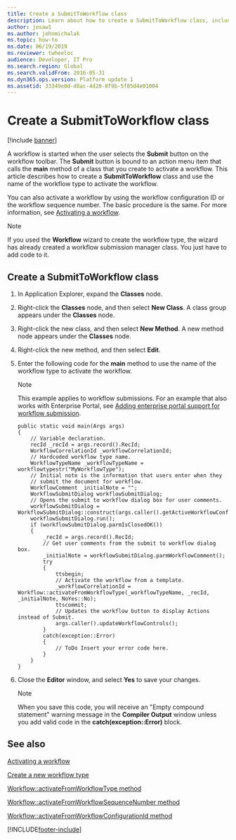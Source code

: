 ```yaml
---
title: Create a SubmitToWorkflow class
description: Learn about how to create a SubmitToWorkflow class, including an outline of the creation procedure with X++ code examples.
author: josaw1
ms.author: johnmichalak
ms.topic: how-to
ms.date: 06/19/2019
ms.reviewer: twheeloc
audience: Developer, IT Pro
ms.search.region: Global
ms.search.validFrom: 2016-05-31
ms.dyn365.ops.version: Platform update 1
ms.assetid: 33349e0d-d8ac-4d20-8f9b-5f85d4e01004
---
```


# Create a SubmitToWorkflow class 

[!include [banner](../../../finance/includes/banner.md)]

A workflow is started when the user selects the **Submit** button on the workflow toolbar. The **Submit** button is bound to an action menu item that calls the **main** method of a class that you create to activate a workflow. This article describes how to create a **SubmitToWorkflow** class and use the name of the workflow type to activate the workflow.

You can also activate a workflow by using the workflow configuration ID or the workflow sequence number. The basic procedure is the same. For more information, see [Activating a workflow](/dynamicsax-2012/developer/activating-a-workflow).

> [!NOTE]
> If you used the **Workflow** wizard to create the workflow type, the wizard has already created a workflow submission manager class. You just have to add code to it.

## Create a SubmitToWorkflow class

1. In Application Explorer, expand the **Classes** node.
2. Right-click the **Classes** node, and then select **New Class**. A class group appears under the **Classes** node.
3. Right-click the new class, and then select **New Method**. A new method node appears under the **Classes** node.
4. Right-click the new method, and then select **Edit**.
5. Enter the following code for the **main** method to use the name of the workflow type to activate the workflow.

    > [!NOTE]
    > This example applies to workflow submissions. For an example that also works with Enterprise Portal, see [Adding enterprise portal support for workflow submission](/dynamicsax-2012/developer/adding-enterprise-portal-support-for-workflow-submission).

    ```X++
    public static void main(Args args)
    {
        // Variable declaration.
        recId _recId = args.record().RecId;
        WorkflowCorrelationId _workflowCorrelationId;
        // Hardcoded workflow type name.
        WorkflowTypeName _workflowTypeName = workflowtypestr("MyWorkflowType");
        // Initial note is the information that users enter when they
        // submit the document for workflow.
        WorkflowComment _initialNote = "";
        WorkflowSubmitDialog workflowSubmitDialog;
        // Opens the submit to workflow dialog box for user comments.
        workflowSubmitDialog = WorkflowSubmitDialog::construct(args.caller().getActiveWorkflowConfiguration());
        workflowSubmitDialog.run();
        if (workflowSubmitDialog.parmIsClosedOK())
        {
            _recId = args.record().RecId;
            // Get user comments from the submit to workflow dialog box.
            _initialNote = workflowSubmitDialog.parmWorkflowComment();
            try
            {
                ttsbegin;
                // Activate the workflow from a template.
                _workflowCorrelationId = Workflow::activateFromWorkflowType(_workflowTypeName, _recId, _initialNote, NoYes::No);
                ttscommit;
                // Updates the workflow button to display Actions instead of Submit.
                args.caller().updateWorkflowControls();
            }
            catch(exception::Error)
            {
                // ToDo Insert your error code here.
            }
        }
    }
    ```

6. Close the **Editor** window, and select **Yes** to save your changes.

    > [!NOTE]
    > When you save this code, you will receive an "Empty compound statement" warning message in the **Compiler Output** window unless you add valid code in the **catch(exception::Error)** block.

## See also

[Activating a workflow](/dynamicsax-2012/developer/activating-a-workflow)

[Create a new workflow type](workflow-type-create-new.md)

[Workflow::activateFromWorkflowType method](/previous-versions/dynamics/ax-2012/application-classes/gg812416(v=ax.60))

[Workflow::activateFromWorkflowSequenceNumber method](/previous-versions/dynamics/ax-2012/application-classes/gg812415(v=ax.60))

[Workflow::activateFromWorkflowConfigurationId method](/previous-versions/dynamics/ax-2012/application-classes/gg812414(v=ax.60))


[!INCLUDE[footer-include](../../../includes/footer-banner.md)]
